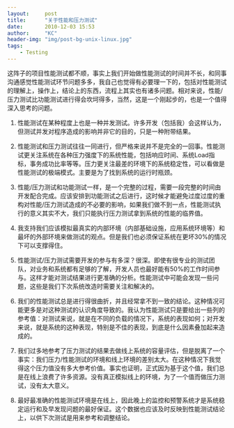```yaml
---
layout:     post
title:      "关于性能和压力测试"
date:       2010-12-03 15:53
author:     "KC"
header-img: "img/post-bg-unix-linux.jpg"
tags:
    - Testing
---
```


这阵子的项目性能测试都不顺，事实上我们开始做性能测试的时间并不长，和同事沟通感觉性能测试环节问题多多，我自己也觉得有必要理一下的，包括对性能测试的理解上，操作上，结论上的东西，流程上其实也有诸多问题。相对来说，性能/压力测试比功能测试进行得会坎坷得多，当然，这是一个刚起步的，也是一个值得深入思考的问题。1. 性能测试在某种程度上也是一种并发测试。许多开发（包括我）会这样认为，但测试并发对程序造成的影响并非它的目的，只是一种附带结果。2. 性能测试和压力测试往往一同进行，但严格来说并不是完全的一回事。性能测试更关注系统在各种压力强度下的系统性能，包括响应时间、系统Load指标，事务成功比率等等。压力更关注最差的环境下的系统稳定性，可以看做是性能测试的极端模式。主要是为了找到系统的运行时瓶颈。3. 性能/压力测试和功能测试一样，是一个完整的过程，需要一段完整的时间由开发配合完成。应该安排到功能测试之后进行，这时候才能避免过度过度的重构对性能/压力测试造成的不必要的影响，如果我们做不到一点，性能测试执行的意义其实不大，我们只能执行压力测试拿到系统的性能的临界值。4. 我支持我们应该模拟最真实的内部环境（内部基础设施，应用系统环境等）和最坏的外部环境来做测试的观点。但是我们也必须保证系统在更坏30%的情况下可以支撑得住。5. 性能测试/压力测试需要开发的参与有多深？很深。即使有很专业的测试团队，对业务和系统都有足够的了解，开发人员也最好能有50%的工作时间参与。这样才能对测试结果进行更准确的分析。性能测试中可能会发现一些问题，这些是我们下次系统改造时需要关注和解决的。6. 我们的性能测试总是进行得很曲折，并且经常拿不到一致的结论。这种情况可能更多是对这种测试的认识角度导致的。我认为性能测试只是要给出一些列的参考值：对测试来说，就是在不同的负载的情况下，系统的表现如何；对开发来说，就是系统的这种表现，特别是不佳的表现，到底是什么因素叠加起来造成的。7. 我们过多地参考了压力测试的结果去做线上系统的容量评估，但是脱离了一个事实：我们压力/性能测试的环境和线上环境的差别太大。在这种情况下我觉得这个压力值没有多大参考价值。事实也证明，正式因为基于这个值，我们总是在线上浪费了许多资源。没有真正模拟线上的环境，为了一个值而做压力测试，没有太大意义。8. 最好最准确的性能测试环境是在线上，因此晚上的监控和预警系统才是系统稳定运行和及早发现问题的最好保证。这个数据也应该及时反映到性能测试结论上，以供下次测试是用来参考和调整结论。